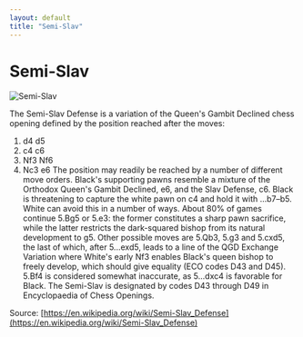 ```yaml
---
layout: default
title: "Semi-Slav"
---
```


# Semi-Slav

![Semi-Slav](https://www.thechesswebsite.com/wp-content/uploads/2012/07/semi-slav-big.jpg)

The Semi-Slav Defense is a variation of the Queen's Gambit Declined chess opening defined by the position reached after the moves:

1. d4 d5
2. c4 c6
3. Nf3 Nf6
4. Nc3 e6
The position may readily be reached by a number of different move orders. Black's supporting pawns resemble a mixture of the Orthodox Queen's Gambit Declined, e6, and the Slav Defense, c6.
Black is threatening to capture the white pawn on c4 and hold it with ...b7–b5. White can avoid this in a number of ways. About 80% of games continue 5.Bg5 or 5.e3: the former constitutes a sharp pawn sacrifice, while the latter restricts the dark-squared bishop from its natural development to g5. Other possible moves are 5.Qb3, 5.g3 and 5.cxd5, the last of which, after 5...exd5, leads to a line of the QGD Exchange Variation where White's early Nf3 enables Black's queen bishop to freely develop, which should give equality (ECO codes D43 and D45). 5.Bf4 is considered somewhat inaccurate, as 5...dxc4 is favorable for Black.
The Semi-Slav is designated by codes D43 through D49 in Encyclopaedia of Chess Openings.

Source: [https://en.wikipedia.org/wiki/Semi-Slav_Defense](https://en.wikipedia.org/wiki/Semi-Slav_Defense)
